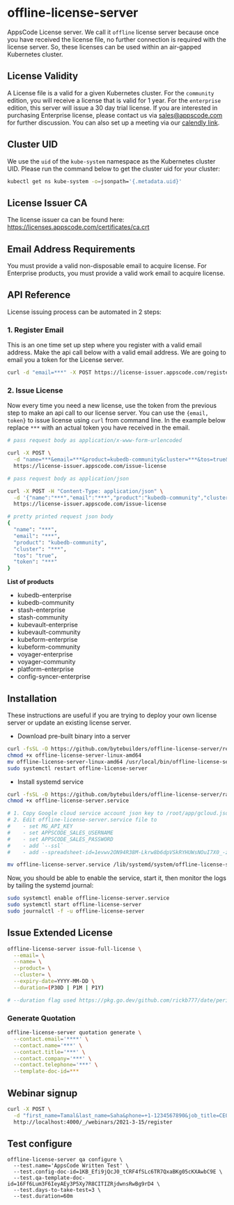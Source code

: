 # offline-license-server

AppsCode License server. We call it `offline` license server because once you have received the license file, no further connection is required with the license server. So, these licenses can be used within an air-gapped Kubernetes cluster.

## License Validity

A License file is a valid for a given Kubernetes cluster. For the `community` edition, you will receive a license that is valid for 1 year. For the `enterprise` edition, this server will issue a 30 day trial license. If you are interested in purchasing Enterprise license, please contact us via sales@appscode.com for further discussion. You can also set up a meeting via our [calendly link](https://calendly.com/appscode/intro).

## Cluster UID

We use the `uid` of the `kube-system` namespace as the Kubernetes cluster UID. Please run the command below to get the cluster uid for your cluster:

```bash
kubectl get ns kube-system -o=jsonpath='{.metadata.uid}'
```

## License Issuer CA

The license issuer ca can be found here: https://licenses.appscode.com/certificates/ca.crt

## Email Address Requirements

You must provide a valid non-disposable email to acquire license. For Enterprise products, you must provide a valid work email to acquire license.

## API Reference

License issuing process can be automated in 2 steps:

### 1. Register Email

This is an one time set up step where you register with a valid email address. Make the api call below with a valid email address. We are going to email you a token for the License server.

```bash
curl -d "email=***" -X POST https://license-issuer.appscode.com/register
```

### 2. Issue License

Now every time you need a new license, use the token from the previous step to make an api call to our license server. You can use the `{email, token}` to issue license using `curl` from command line. In the example below replace `***` with an actual token you have received in the email.

```bash
# pass request body as application/x-www-form-urlencoded

curl -X POST \
  -d "name=***&email=***&product=kubedb-community&cluster=***&tos=true&token=***" \
  https://license-issuer.appscode.com/issue-license

# pass request body as application/json

curl -X POST -H "Content-Type: application/json" \
  -d '{"name":"***","email":"***","product":"kubedb-community","cluster":"***","tos":"true","token":"***"}' \
  https://license-issuer.appscode.com/issue-license

# pretty printed request json body
{
  "name": "***",
  "email": "***",
  "product": "kubedb-community",
  "cluster": "***",
  "tos": "true",
  "token": "***"
}
```
**List of products**

 - kubedb-enterprise
 - kubedb-community
 - stash-enterprise
 - stash-community
 - kubevault-enterprise
 - kubevault-community
 - kubeform-enterprise
 - kubeform-community
 - voyager-enterprise
 - voyager-community
 - platform-enterprise
 - config-syncer-enterprise

## Installation

These instructions are useful if you are trying to deploy your own license server or update an existing license server.

- Download pre-built binary into a server

```bash
curl -fsSL -O https://github.com/bytebuilders/offline-license-server/releases/download/v0.0.51/offline-license-server-linux-amd64
chmod +x offline-license-server-linux-amd64
mv offline-license-server-linux-amd64 /usr/local/bin/offline-license-server
sudo systemctl restart offline-license-server
```

- Install systemd service

```bash
curl -fsSL -O https://github.com/bytebuilders/offline-license-server/raw/v0.0.51/hack/systemd/offline-license-server.service
chmod +x offline-license-server.service

# 1. Copy Google cloud service account json key to /root/app/gcloud.json
# 2. Edit offline-license-server.service file to
#    - set MG_API_KEY
#    - set APPSCODE_SALES_USERNAME
#    - set APPSCODE_SALES_PASSWORD
#    - add `--ssl`
#    - add --spreadsheet-id=1evwv2ON94R38M-Lkrw8b6dpVSkRYHUWsNOuI7X0_-zA --geo-city-database-file=/root/maxmind/GeoLite2-City.mmdb

mv offline-license-server.service /lib/systemd/system/offline-license-server.service
```

Now, you should be able to enable the service, start it, then monitor the logs by tailing the systemd journal:

```bash
sudo systemctl enable offline-license-server.service
sudo systemctl start offline-license-server
sudo journalctl -f -u offline-license-server
```

## Issue Extended License

```bash
offline-license-server issue-full-license \
  --email= \
  --name= \
  --product= \
  --cluster= \
  --expiry-date=YYYY-MM-DD \
  --duration=(P30D | P1M | P1Y)

# --duration flag used https://pkg.go.dev/github.com/rickb777/date/period for parsing duration.
```

### Generate Quotation

```bash
offline-license-server quotation generate \
  --contact.email='****' \
  --contact.name='***' \
  --contact.title='***' \
  --contact.company='***' \
  --contact.telephone='***' \
  --template-doc-id=***
```

## Webinar signup

```bash
curl -X POST \
  -d "first_name=Tamal&last_name=Saha&phone=+1-1234567890&job_title=CEO&work_email=tamal@appscode.com&company=AppsCode&cluster_provider=aws&experience_level=tried&marketing_reach=word" \
  http://localhost:4000/_/webinars/2021-3-15/register
```

## Test configure

```
offline-license-server qa configure \
  --test.name='AppsCode Written Test' \
  --test.config-doc-id=1KB_Efi9jQcJ0_tCRF4fSLc6TR7QxaBKg05cKXAwbC9E \
  --test.qa-template-doc-id=16Ff6Lum3F6IeyAEy3P5Xy7R8CITIZRjdwnsRwBg9rD4 \
  --test.days-to-take-test=3 \
  --test.duration=60m
```
